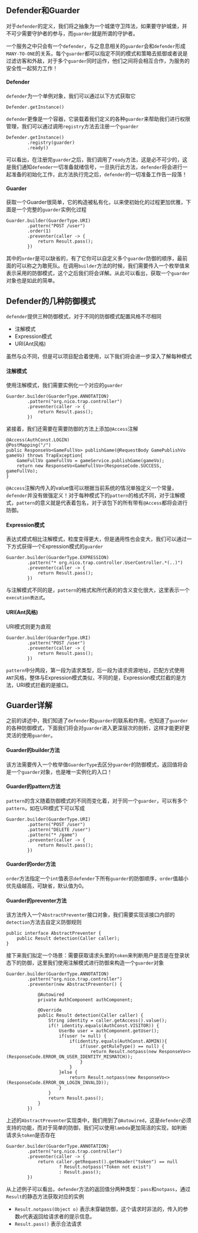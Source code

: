 ## Defender和Guarder
对于``defender``的定义，我们将之抽象为一个城堡守卫阵法，如果要守护城堡，并不可少需要守护者的参与，而``guarder``就是所谓的守护者。

一个服务之中只会有一个``defender``，与之息息相关的``guarder``会和``defender``形成``MANY-TO-ONE``的关系，每个``guarder``都可以指定不同的模式和策略去抵御或者说是过滤访客和外敌，对于多个``guarder``同时运作，他们之间将会相互合作，为服务的安全性一起努力工作！
#### Defender
``defender``为一个单例对象，我们可以通过以下方式获取它
```
Defender.getInstance()
```
``defender``更像是一个容器，它装载着我们定义的各种``guarder``来帮助我们进行权限管理，我们可以通过调用``registry``方法去注册一个``guarder``
```
Defender.getInstance()
        .registry(guarder)
        .ready()
```
可以看出，在注册完``guarder``之后，我们调用了``ready``方法，这是必不可少的，这是我们通知``defender``一切准备就绪信号，一旦执行此方法，``defender``将会进行一起准备的初始化工作，此方法执行完之后，``defender``的一切准备工作告一段落！
#### Guarder
获取一个Guarder很简单，它的构造被私有化，以来使初始化的过程更加优雅，下面是一个完整的``guarder``实例化过程
```
Guarder.builder(GuarderType.URI)
		.pattern("POST /user")
		.order(1)
		.preventer(caller -> {
			return Result.pass();
		})
```
其中的``order``是可以缺省的，有了它你可以自定义多个``guarder``防御的顺序，最前面的可以称之为敢死队。在调用``builder``方法的时候，我们需要传入一个枚举值来表示采用的防御模式，这个之后我们将会详解。从此可以看出，获取一个``guarder``对象也是如此的简单。

## Defender的几种防御模式
``defender``提供三种防御模式，对于不同的防御模式配置风格不尽相同
 - 注解模式
 - Expression模式
 - URI(Ant风格)

虽然与众不同，但是可以项目配合着使用，以下我们将会进一步深入了解每种模式
#### 注解模式
使用注解模式，我们需要实例化一个对应的``guarder``
```
Guarder.builder(GuarderType.ANNOTATION)
		.pattern("org.nico.trap.controller")
		.preventer(caller -> {
			return Result.pass();
		})
```
紧接着，我们还需要在需要防御的方法上添加``@Access``注解
```
@Access(AuthConst.LOGIN)
@PostMapping("/")
public ResponseVo<GameFullVo> publishGame(@RequestBody GamePublishVo gameVo) throws TrapException{
	GameFullVo gameFullVo = gameService.publishGame(gameVo);
	return new ResponseVo<GameFullVo>(ResponseCode.SUCCESS, gameFullVo);
}
```
``@Access``注解内传入的value值可以根据当前系统的情况单独定义一个常量，``defender``并没有做强定义！对于每种模式下的``pattern``的格式不同，对于注解模式，``pattern``的意义就是代表着包名，对于该包下的所有带有``@Access``都将会进行防御。
#### Expression模式
表达式模式相比注解模式，粒度变得更大，但是通用性也会变大，我们可以通过一下方式获得一个Expression模式的``guarder``
```
Guarder.builder(GuarderType.EXPRESSION)
    	.pattern("* org.nico.trap.controller.UserController.*(..)")
    	.preventer(caller -> {
    		return Result.pass();
    	})
```
与注解模式不同的是，``pattern``的格式和所代表的的含义变化很大，这里表示一个``execution表达式``。
#### URI(Ant风格)
URI模式则更为直观
```
Guarder.builder(GuarderType.URI)
		.pattern("POST /user")
		.preventer(caller -> {
			return Result.pass();
		})
```
``pattern``中分两段，第一段为请求类型，后一段为请求资源地址，匹配方式使用``ANT``风格，整体与Expression模式类似，不同的是，Expression模式拦截的是方法，URI模式拦截的是接口。
## Guarder详解
之前的讲述中，我们知道了``defender``和``guarder``的联系和作用，也知道了``guarder``的各种防御模式，下面我们将会对``guarder``进入更深层次的剖析，这样才能更好更灵活的使用``guarder``。
#### Guarder的builder方法
该方法需要传入一个枚举值``GuarderType``去区分``guarder``的防御模式，返回值将会是一个``guarder``对象，也是唯一实例化的入口！
#### Guarder的pattern方法
``pattern``的含义随着防御模式的不同而变化着，对于同一个``guarder``，可以有多个``pattern``，如在URI模式下可以写成
```
Guarder.builder(GuarderType.URI)
		.pattern("POST /user")
		.pattern("DELETE /user")
		.pattern("* /game")
		.preventer(caller -> {
			return Result.pass();
		})
```
#### Guarder的order方法
``order``方法指定一个``int``值表示``defender``下所有``guarder``的防御顺序，``order``值越小优先级越高，可缺省，默认值为0。
#### Guarder的preventer方法
该方法传入一个``AbstractPreventer``接口对象，我们需要实现该接口内部的``detection``方法去自定义防御规则
```
public interface AbstractPreventer {
	public Result detection(Caller caller);
}
```
接下来我们拟定一个场景：需要获取请求头里的``token``来判断用户是否是在登录状态下的防御，这里我们使用注解模式进行防御来构造一个``guarder``对象
```
Guarder.builder(GuarderType.ANNOTATION)
		.pattern("org.nico.trap.controller")
		.preventer(new AbstractPreventer() {
			
			@Autowired
			private AuthComponent authComponent;
			
			@Override
			public Result detection(Caller caller) {
				String identity = caller.getAccess().value();
				if(! identity.equals(AuthConst.VISITOR)) {
					UserBo user = authComponent.getUser();
					if(user != null) {
						if(identity.equals(AuthConst.ADMIN)){
							if(user.getRuleType() == null) {
								return Result.notpass(new ResponseVo<>(ResponseCode.ERROR_ON_USER_IDENTITY_MISMATCH));
							}
						}
					}else {
						return Result.notpass(new ResponseVo<>(ResponseCode.ERROR_ON_LOGIN_INVALID));
					}
				}
				return Result.pass();
			}
		})
```
上述的``AbstractPreventer``实现类中，我们用到了``@Autowired``，这是``defender``必须支持的功能，而对于简单的防御，我们可以使用``lambda``更加简洁的实现，如判断请求头``token``是否存在
```
Guarder.builder(GuarderType.ANNOTATION)
		.pattern("org.nico.trap.controller")
		.preventer(caller -> {
			return caller.getRequest().getHeader("token") == null 
					? Result.notpass("Token not exist") 
					: Result.pass();
		})
```
从上述例子可以看出，``defender``方法的返回值分两种类型：``pass``和``notpass``，通过``Result``的静态方法获取对应的实例
 - ``Result.notpass(Object o)`` 表示未穿破防御，这个请求时非法的，传入的参数``o``代表返回给请求者的提示信息。
 - ``Result.pass()`` 表示合法请求


